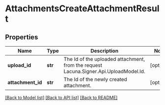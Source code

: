 # AttachmentsCreateAttachmentResult

## Properties
Name | Type | Description | Notes
------------ | ------------- | ------------- | -------------
**upload_id** | **str** | The Id of the uploaded attachment, from the request Lacuna.Signer.Api.UploadModel.Id. | [optional] 
**attachment_id** | **str** | The Id of the newly created attachment. | [optional] 

[[Back to Model list]](../README.md#documentation-for-models) [[Back to API list]](../README.md#documentation-for-api-endpoints) [[Back to README]](../README.md)

